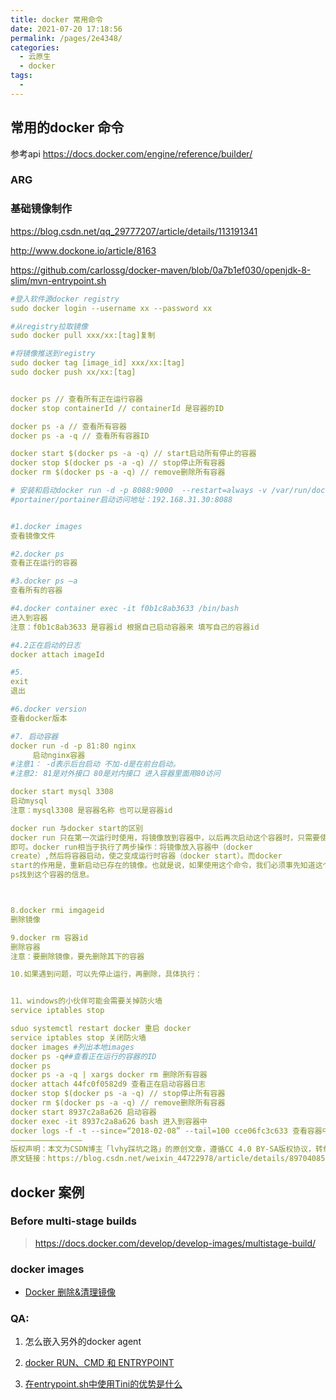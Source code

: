 ```yaml
---
title: docker 常用命令
date: 2021-07-20 17:18:56
permalink: /pages/2e4348/
categories:
  - 云原生
  - docker
tags:
  - 
---
```


## 常用的docker 命令

参考api  https://docs.docker.com/engine/reference/builder/



### ARG

### 基础镜像制作

https://blog.csdn.net/qq_29777207/article/details/113191341

http://www.dockone.io/article/8163

https://github.com/carlossg/docker-maven/blob/0a7b1ef030/openjdk-8-slim/mvn-entrypoint.sh



```yaml
#登入软件源docker registry
sudo docker login --username xx --password xx 

#从registry拉取镜像
sudo docker pull xxx/xx:[tag]复制

#将镜像推送到registry
sudo docker tag [image_id] xxx/xx:[tag]
sudo docker push xx/xx:[tag]


docker ps // 查看所有正在运行容器
docker stop containerId // containerId 是容器的ID

docker ps -a // 查看所有容器
docker ps -a -q // 查看所有容器ID

docker start $(docker ps -a -q) // start启动所有停止的容器
docker stop $(docker ps -a -q) // stop停止所有容器
docker rm $(docker ps -a -q) // remove删除所有容器

# 安装和启动docker run -d -p 8088:9000  --restart=always -v /var/run/docker.sock:/var/run/docker.sock --privileged=true 
#portainer/portainer启动访问地址：192.168.31.30:8088


#1.docker images
查看镜像文件

#2.docker ps
查看正在运行的容器

#3.docker ps –a
查看所有的容器

#4.docker container exec -it f0b1c8ab3633 /bin/bash
进入到容器
注意：f0b1c8ab3633 是容器id 根据自己启动容器来 填写自己的容器id

#4.2正在启动的日志
docker attach imageId

#5.
exit
退出

#6.docker version
查看docker版本

#7. 启动容器
docker run -d -p 81:80 nginx
     启动nginx容器
#注意1： -d表示后台启动 不加-d是在前台启动。
#注意2: 81是对外接口 80是对内接口 进入容器里面用80访问

docker start mysql 3308
启动mysql
注意：mysql3308 是容器名称 也可以是容器id

docker run 与docker start的区别
docker run 只在第一次运行时使用，将镜像放到容器中，以后再次启动这个容器时，只需要使用命令docker start
即可。docker run相当于执行了两步操作：将镜像放入容器中（docker
create）,然后将容器启动，使之变成运行时容器（docker start）。而docker
start的作用是，重新启动已存在的镜像。也就是说，如果使用这个命令，我们必须事先知道这个容器的ID，或者这个容器的名字，我们可以使用docker
ps找到这个容器的信息。



8.docker rmi imgageid
删除镜像

9.docker rm 容器id
删除容器
注意：要删除镜像，要先删除其下的容器

10.如果遇到问题，可以先停止运行，再删除，具体执行：


11、windows的小伙伴可能会需要关掉防火墙
service iptables stop

sduo systemctl restart docker 重启 docker
service iptables stop 关闭防火墙
docker images #列出本地images
docker ps -q##查看正在运行的容器的ID
docker ps
docker ps -a -q | xargs docker rm 删除所有容器
docker attach 44fc0f0582d9 查看正在启动容器日志
docker stop $(docker ps -a -q) // stop停止所有容器
docker rm $(docker ps -a -q) // remove删除所有容器
docker start 8937c2a8a626 启动容器
docker exec -it 8937c2a8a626 bash 进入到容器中
docker logs -f -t --since=“2018-02-08” --tail=100 cce06fc3c633 查看容器中启动的日志
————————————————
版权声明：本文为CSDN博主「lvhy踩坑之路」的原创文章，遵循CC 4.0 BY-SA版权协议，转载请附上原文出处链接及本声明。
原文链接：https://blog.csdn.net/weixin_44722978/article/details/89704085
```







## docker 案例

### Before multi-stage builds

> https://docs.docker.com/develop/develop-images/multistage-build/



### docker images

- [Docker 删除&清理镜像](https://www.cnblogs.com/quanxiaoha/p/10542278.html)

 

### QA:

1. 怎么嵌入另外的docker agent

2. [docker RUN、CMD 和 ENTRYPOINT](https://blog.csdn.net/tianlongtc/article/details/80092041)

3. [在entrypoint.sh中使用Tini的优势是什么](https://zhuanlan.zhihu.com/p/59796137)



